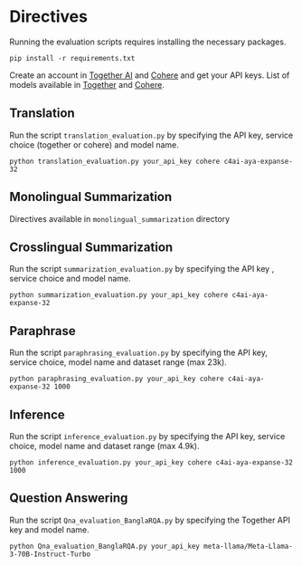 # Directives
Running the evaluation scripts requires installing the necessary packages.
``` 
pip install -r requirements.txt 
```
Create an account in [Together AI](https://www.together.ai/) and [Cohere](https://cohere.com/) and get your API keys. 
List of models available in [Together](https://www.together.ai/models) and [Cohere](https://docs.cohere.com/v2/docs/models).

## Translation
Run the script `translation_evaluation.py` by specifying the API key, service choice (together or cohere) and model name.

```
python translation_evaluation.py your_api_key cohere c4ai-aya-expanse-32
```

## Monolingual Summarization
Directives available in `monolingual_summarization` directory

## Crosslingual Summarization
Run the script `summarization_evaluation.py` by specifying the API key , service choice and model name.

```
python summarization_evaluation.py your_api_key cohere c4ai-aya-expanse-32
```

## Paraphrase
Run the script `paraphrasing_evaluation.py` by specifying the API key, service choice, model name and dataset range (max 23k).

```
python paraphrasing_evaluation.py your_api_key cohere c4ai-aya-expanse-32 1000
```

## Inference
Run the script `inference_evaluation.py` by specifying the API key, service choice, model name and dataset range (max 4.9k).

```
python inference_evaluation.py your_api_key cohere c4ai-aya-expanse-32 1000
```

## Question Answering
Run the script `Qna_evaluation_BanglaRQA.py` by specifying the Together API key and model name.

```
python Qna_evaluation_BanglaRQA.py your_api_key meta-llama/Meta-Llama-3-70B-Instruct-Turbo
```
